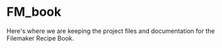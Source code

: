 FM_book
=======
Here's where we are keeping the project files and documentation for the Filemaker Recipe Book.

